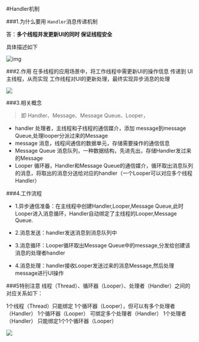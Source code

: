 #Handler机制

###1.为什么要用 `Handler`消息传递机制

答：**多个线程并发更新UI的同时 保证线程安全**

具体描述如下

![img](https://imgconvert.csdnimg.cn/aHR0cDovL3VwbG9hZC1pbWFnZXMuamlhbnNodS5pby91cGxvYWRfaW1hZ2VzLzk0NDM2NS03NDc5YjRhOGI4ZmU0OGJmLnBuZz9pbWFnZU1vZ3IyL2F1dG8tb3JpZW50L3N0cmlwJTdDaW1hZ2VWaWV3Mi8yL3cvMTI0MA)

###2.作用
在多线程的应用场景中，将工作线程中需更新UI的操作信息 传递到 UI主线程，从而实现 工作线程对UI的更新处理，最终实现异步消息的处理

![](https://imgconvert.csdnimg.cn/aHR0cDovL3VwbG9hZC1pbWFnZXMuamlhbnNodS5pby91cGxvYWRfaW1hZ2VzLzk0NDM2NS00YTY0MDM4NjMyYzRjODhmLnBuZz9pbWFnZU1vZ3IyL2F1dG8tb3JpZW50L3N0cmlwJTdDaW1hZ2VWaWV3Mi8yL3cvMTI0MA)

###3.相关概念
>即 Handler、Message、Message Queue、Looper，

* handler 处理者，主线程和子线程的通信媒介，添加 message到message Queue,处理looper分派过来的Message
* message 消息，线程间通信的数据单元，存储需要操作的通信信息
* Message Queue 消息队列，一种数据结构，先进先出，存储Handler发过来的Message
* Looper 循环器，Handler和Message Queue的通信媒介，循环取出消息队列的消息，将取出的消息分送给对应的handler（一个Looper可以对应多个线程Handler）

###4.工作流程

* 1.异步通信准备：在主线程中创建Handler,Looper,Message Queue,此时Looper进入消息循环，Handler自动绑定了主线程的Looper,Message Queue.

* 2.消息发送：handler发送消息到消息队列中
* 3.消息循环：Looper循环取出Message Queue中的message,分发给创建该消息的处理者handler
* 4.消息处理：handler接收Looper发送过来的消息Message,然后处理message进行UI操作

###5特别注意
线程（Thread）、循环器（Looper）、处理者（Handler）之间的对应关系如下：

1个线程（Thread）只能绑定 1个循环器（Looper），但可以有多个处理者（Handler）
1个循环器（Looper） 可绑定多个处理者（Handler）
1个处理者（Handler） 只能绑定1个1个循环器（Looper）

![](https://imgconvert.csdnimg.cn/aHR0cDovL3VwbG9hZC1pbWFnZXMuamlhbnNodS5pby91cGxvYWRfaW1hZ2VzLzk0NDM2NS02MWIzODdjMGU2NmVkOGVlLnBuZz9pbWFnZU1vZ3IyL2F1dG8tb3JpZW50L3N0cmlwJTdDaW1hZ2VWaWV3Mi8yL3cvMTI0MA)
